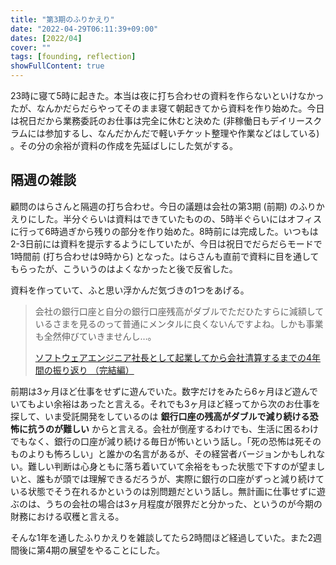 ```yaml
---
title: "第3期のふりかえり"
date: "2022-04-29T06:11:39+09:00"
dates: [2022/04]
cover: ""
tags: [founding, reflection]
showFullContent: true
---
```


23時に寝て5時に起きた。本当は夜に打ち合わせの資料を作らないといけなかったが、なんかだらだらやってそのまま寝て朝起きてから資料を作り始めた。今日は祝日だから業務委託のお仕事は完全に休むと決めた (非稼働日もデイリースクラムには参加するし、なんだかんだで軽いチケット整理や作業などはしている) 。その分の余裕が資料の作成を先延ばしにした気がする。

## 隔週の雑談

顧問のはらさんと隔週の打ち合わせ。今日の議題は会社の第3期 (前期) のふりかえりにした。半分ぐらいは資料はできていたものの、5時半ぐらいにはオフィスに行って6時過ぎから残りの部分を作り始めた。8時前には完成した。いつもは2-3日前には資料を提示するようにしていたが、今日は祝日でだらだらモードで1時間前 (打ち合わせは9時から) となった。はらさんも直前で資料に目を通してもらったが、こういうのはよくなかったと後で反省した。

資料を作っていて、ふと思い浮かんだ気づきの1つをあげる。

> 会社の銀行口座と自分の銀行口座残高がダブルでただひたすらに減額しているさまを見るのって普通にメンタルに良くないんですよね。しかも事業も全然伸びていきませんし…。
> 
> [ソフトウェアエンジニア社長として起業してから会社清算するまでの4年間の振り返り （完結編）](https://note.com/iktakahiro/n/ne90610ffc0ed)

前期は3ヶ月ほど仕事をせずに遊んでいた。数字だけをみたら6ヶ月ほど遊んでいてもよい余裕はあったと言える。それでも3ヶ月ほど経ってから次のお仕事を探して、いま受託開発をしているのは **銀行口座の残高がダブルで減り続ける恐怖に抗うのが難しい** からと言える。会社が倒産するわけでも、生活に困るわけでもなく、銀行の口座が減り続ける毎日が怖いという話し。「死の恐怖は死そのものよりも怖ろしい」と誰かの名言があるが、その経営者バージョンかもしれない。難しい判断は心身ともに落ち着いていて余裕をもった状態で下すのが望ましいと、誰もが頭では理解できるだろうが、実際に銀行の口座がずっと減り続けている状態でそう在れるかというのは別問題だという話し。無計画に仕事せずに遊ぶのは、うちの会社の場合は3ヶ月程度が限界だと分かった、というのが今期の財務における収穫と言える。

そんな1年を通したふりかえりを雑談してたら2時間ほど経過していた。また2週間後に第4期の展望をやることにした。
